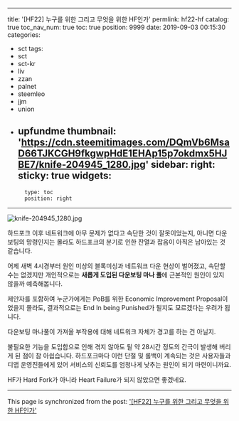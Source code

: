 
---
title: '[HF22] 누구를 위한 그리고 무엇을 위한 HF인가'
permlink: hf22-hf
catalog: true
toc_nav_num: true
toc: true
position: 9999
date: 2019-09-03 00:15:30
categories:
- sct
tags:
- sct
- sct-kr
- liv
- zzan
- palnet
- steemleo
- jjm
- union
- upfundme
thumbnail: 'https://cdn.steemitimages.com/DQmVb6MsaD66TJKCGH9fkgwpHdE1EHAp15p7okdmx5HJBE7/knife-204945_1280.jpg'
sidebar:
    right:
        sticky: true
widgets:
    -
        type: toc
        position: right
---


![knife-204945_1280.jpg](https://cdn.steemitimages.com/DQmVb6MsaD66TJKCGH9fkgwpHdE1EHAp15p7okdmx5HJBE7/knife-204945_1280.jpg)

하드포크 이후 네트워크에 아무 문제가 없다고 속단한 것이 잘못이었는지, 아니면 다운보팅의 망령인지는 몰라도 하드포크의 분기로 인한 잔열과 잡음이 아직은 남아있는 것 같습니다.

어제 새벽 4시경부터 원인 미상의 블록미싱과 네트워크 다운 현상이 벌어졌고, 속단할 수는 없겠지만 개인적으로는 **새롭게 도입된 다운보팅 마나 풀**에 근본적인 원인이 있지 않을까 예측해봅니다.

제안자를 포함하여 누군가에게는 PoB를 위한 Economic Improvement Proposal이었을지 몰라도, 결과적으로는 End In being Punished가 될지도 모르겠다는 우려가 됩니다.

다운보팅 마나풀이 가져올 부작용에 대해 네트워크 자체가 경고를 하는 건 아닐지.

불필요한 기능을 도입함으로 인해 겪지 않아도 될 약 28시간 정도의 간극이 발생해 버리게 된 점이 참 아쉽습니다. 하드포크마다 이런 단절 및 롤백이 계속되는 것은 사용자들과 디앱 운영진들에게 있어 서비스의 신뢰도를 엄청나게 낮추는 원인이 되기 마련이니까요.

HF가 Hard Fork가 아니라 Heart Failure가 되지 않았으면 좋겠네요. 



- - -

This page is synchronized from the post: ['[HF22] 누구를 위한 그리고 무엇을 위한 HF인가'](https://steemit.com/@donekim/hf22-hf)
